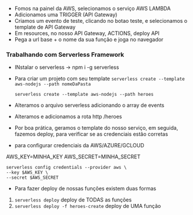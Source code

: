 - Fomos na painel da AWS, selecionamos o serviço AWS LAMBDA
- Adicionamos uma TRIGGER (API Gateway)
- Criamos um evento de teste, clicando no botao teste, e selecionamos o template
  de API Gateway
- Em resources, no nosso API Gateway, ACTIONS, deploy API
- Pega a url base + o nome da sua função e joga no navegador

### Trabalhando com Serverless Framework

- INstalar o serverless -> npm i -g serverless
- Para criar um projeto com seu template
  `serverless create --template aws-nodejs --path nomeDaPasta`

  `serverless create --template aws-nodejs --path heroes`

- Alteramos o arquivo serverless adicionando o array de events
- Alteramos e adicionamos a rota http /heroes

- Por boa prática, geramos o template do nosso serviço, em seguida,
  fazemos deploy, para verificar se as credenciais estão corretas

- para configurar credenciais da AWS/AZURE/GCLOUD

AWS_KEY=MINHA_KEY
AWS_SECRET=MINHA_SECRET

```shell
serverless config credentials --provider aws \
--key $AWS_KEY \
--secret $AWS_SECRET
```

- Para fazer deploy de nossas funções existem duas formas

1. `serverless deploy` deploy de TODAS as funções
2. `serverless deploy -f heroes-create` deploy de UMA função
